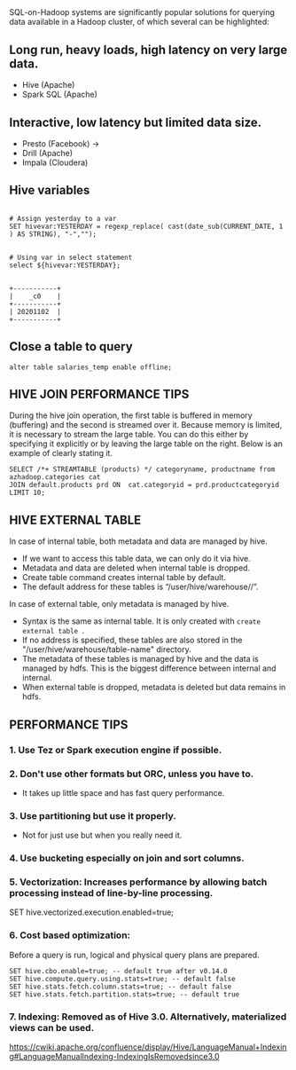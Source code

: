 ## 
SQL-on-Hadoop systems are significantly popular solutions for querying data available in a Hadoop cluster, of which several can be highlighted: 

## Long run, heavy loads, high latency on very large data.
- Hive (Apache) 
- Spark SQL (Apache)

## Interactive, low latency but limited data size.
- Presto (Facebook) -> 
- Drill (Apache)
- Impala (Cloudera)



## Hive variables
```

# Assign yesterday to a var
SET hivevar:YESTERDAY = regexp_replace( cast(date_sub(CURRENT_DATE, 1 ) AS STRING), "-","");


# Using var in select statement
select ${hivevar:YESTERDAY};


+-----------+
|    _c0    |
+-----------+
| 20201102  |
+-----------+
```

## Close a table to query
` alter table salaries_temp enable offline; `


## HIVE JOIN PERFORMANCE TIPS
During the hive join operation, the first table is buffered in memory (buffering) and the second is streamed over it. Because memory is limited, it is necessary to stream the large table. You can do this either by specifying it explicitly or by leaving the large table on the right. Below is an example of clearly stating it.
```
SELECT /*+ STREAMTABLE (products) */ categoryname, productname from azhadoop.categories cat 
JOIN default.products prd ON  cat.categoryid = prd.productcategoryid 
LIMIT 10;
```

## HIVE EXTERNAL TABLE

In case of internal table, both metadata and data are managed by hive.
- If we want to access this table data, we can only do it via hive.
- Metadata and data are deleted when internal table is dropped.
- Create table command creates internal table by default.
- The default address for these tables is “/user/hive/warehouse/<database-name>/<table-name>”.

In case of external table, only metadata is managed by hive.
- Syntax is the same as internal table. It is only created with `create external table `.
- If no address is specified, these tables are also stored in the "/user/hive/warehouse/table-name" directory.
- The metadata of these tables is managed by hive and the data is managed by hdfs. This is the biggest difference between internal and internal.
- When external table is dropped, metadata is deleted but data remains in hdfs.

## PERFORMANCE TIPS
### 1. Use Tez or Spark execution engine if possible.

### 2. Don't use other formats but ORC, unless you have to.
- It takes up little space and has fast query performance.

### 3. Use partitioning but use it properly.
- Not for just use but when you really need it.

### 4. Use bucketing especially on join and sort columns.

### 5. Vectorization: Increases performance by allowing batch processing instead of line-by-line processing.
SET hive.vectorized.execution.enabled=true;

### 6. Cost based optimization: 
Before a query is run, logical and physical query plans are prepared.
```
SET hive.cbo.enable=true; -- default true after v0.14.0
SET hive.compute.query.using.stats=true; -- default false
SET hive.stats.fetch.column.stats=true; -- default false
SET hive.stats.fetch.partition.stats=true; -- default true
```

### 7. Indexing: Removed as of Hive 3.0. Alternatively, materialized views can be used.
https://cwiki.apache.org/confluence/display/Hive/LanguageManual+Indexing#LanguageManualIndexing-IndexingIsRemovedsince3.0
